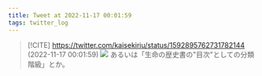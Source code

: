 ```yaml
---
title: Tweet at 2022-11-17 00:01:59
tags: twitter_log
---
```


> [!CITE] https://twitter.com/kaisekiriu/status/1592895762731782144 (2022-11-17 00:01:59)
> ![](https://twitter.com/kaisekiriu/status/1592895762731782144)
> あるいは「生命の歴史書の"目次"としての分類階級」とか。
